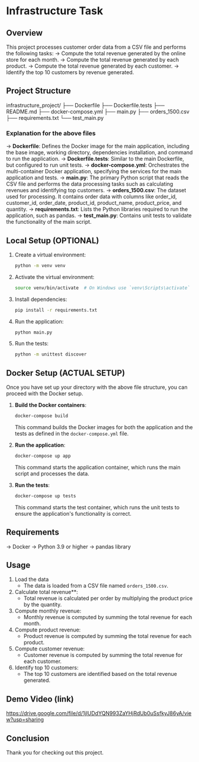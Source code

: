 # Infrastructure Task

## Overview

This project processes customer order data from a CSV file and performs the following tasks:
-> Compute the total revenue generated by the online store for each month.
-> Compute the total revenue generated by each product.
-> Compute the total revenue generated by each customer.
-> Identify the top 10 customers by revenue generated.
  

## Project Structure

infrastructure_project/
├── Dockerfile
├── Dockerfile.tests
├── README.md
├── docker-compose.yml
├── main.py
├── orders_1500.csv
├── requirements.txt
└── test_main.py


### Explanation for the above files

-> **Dockerfile**: Defines the Docker image for the main application, including the base image, working directory, dependencies installation, and command to run the application.
-> **Dockerfile.tests**: Similar to the main Dockerfile, but configured to run unit tests.
-> **docker-compose.yml**: Orchestrates the multi-container Docker application, specifying the services for the main application and tests.
-> **main.py**: The primary Python script that reads the CSV file and performs the data processing tasks such as calculating revenues and identifying top customers.
-> **orders_1500.csv**: The dataset used for processing. It contains order data with columns like order_id, customer_id, order_date, product_id, product_name, product_price, and quantity.
-> **requirements.txt**: Lists the Python libraries required to run the application, such as pandas.
-> **test_main.py**: Contains unit tests to validate the functionality of the main script.


## Local Setup (OPTIONAL)

1. Create a virtual environment:
    ```bash
    python -m venv venv
    ```
2. Activate the virtual environment:
    ```bash
    source venv/bin/activate  # On Windows use `venv\Scripts\activate`
    ```
3. Install dependencies:
    ```bash
    pip install -r requirements.txt
    ```
4. Run the application:
    ```bash
    python main.py
    ```
5. Run the tests:
    ```bash
    python -m unittest discover
    ```
    

## Docker Setup (ACTUAL SETUP)
Once you have set up your directory with the above file structure, you can proceed with the Docker setup.

1. **Build the Docker containers**:
    ```bash
    docker-compose build
    ```
    This command builds the Docker images for both the application and the tests as defined in the `docker-compose.yml` file.
    
2. **Run the application**:
    ```bash
    docker-compose up app
    ```
    This command starts the application container, which runs the main script and processes the data.

3. **Run the tests**:
    ```bash
    docker-compose up tests
    ```
    This command starts the test container, which runs the unit tests to ensure the application's functionality is correct.


     
## Requirements
-> Docker
-> Python 3.9 or higher
-> pandas library
  

## Usage
1. Load the data
    * The data is loaded from a CSV file named `orders_1500.csv`.
2. Calculate total revenue**:
    * Total revenue is calculated per order by multiplying the product price by the quantity.
3. Compute monthly revenue:
    * Monthly revenue is computed by summing the total revenue for each month.
4. Compute product revenue:
    * Product revenue is computed by summing the total revenue for each product.
5. Compute customer revenue:
    * Customer revenue is computed by summing the total revenue for each customer.
6. Identify top 10 customers:
    * The top 10 customers are identified based on the total revenue generated.


## Demo Video (link)
https://drive.google.com/file/d/1jIUDdYQN993ZaYHjRdUb0uSsfkyJ86yA/view?usp=sharing


## Conclusion

Thank you for checking out this project.

